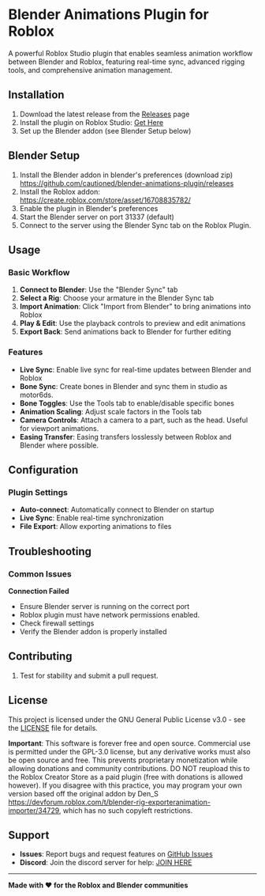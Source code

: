 # Blender Animations Plugin for Roblox

A powerful Roblox Studio plugin that enables seamless animation workflow between Blender and Roblox, featuring real-time sync, advanced rigging tools, and comprehensive animation management.

## Installation

1. Download the latest release from the [Releases](https://github.com/cautioned/blender-animations-plugin/releases) page
2. Install the plugin on Roblox Studio: [Get Here](https://create.roblox.com/store/asset/16708835782/Blender-Animations-ultimate-edition)
3. Set up the Blender addon (see Blender Setup below)

## Blender Setup

1. Install the Blender addon in blender's preferences (download zip) https://github.com/cautioned/blender-animations-plugin/releases
2. Install the Roblox addon: https://create.roblox.com/store/asset/16708835782/
2. Enable the plugin in Blender's preferences
3. Start the Blender server on port 31337 (default)
4. Connect to the server using the Blender Sync tab on the Roblox Plugin.

## Usage

### Basic Workflow

1. **Connect to Blender**: Use the "Blender Sync" tab
2. **Select a Rig**: Choose your armature in the Blender Sync tab
3. **Import Animation**: Click "Import from Blender" to bring animations into Roblox
4. **Play & Edit**: Use the playback controls to preview and edit animations
5. **Export Back**: Send animations back to Blender for further editing

### Features

- **Live Sync**: Enable live sync for real-time updates between Blender and Roblox
- **Bone Sync**: Create bones in Blender and sync them in studio as motor6ds.
- **Bone Toggles**: Use the Tools tab to enable/disable specific bones
- **Animation Scaling**: Adjust scale factors in the Tools tab
- **Camera Controls**: Attach a camera to a part, such as the head. Useful for viewport animations.
- **Easing Transfer**: Easing transfers losslessly between Roblox and Blender where possible.

## Configuration

### Plugin Settings
- **Auto-connect**: Automatically connect to Blender on startup
- **Live Sync**: Enable real-time synchronization
- **File Export**: Allow exporting animations to files

## Troubleshooting

### Common Issues

**Connection Failed**
- Ensure Blender server is running on the correct port
- Roblox plugin must have network permissions enabled.
- Check firewall settings
- Verify the Blender addon is properly installed


## Contributing

1. Test for stability and submit a pull request.

## License

This project is licensed under the GNU General Public License v3.0 - see the [LICENSE](LICENSE) file for details.

**Important**: This software is forever free and open source. Commercial use is permitted under the GPL-3.0 license, but any derivative works must also be open source and free. This prevents proprietary monetization while allowing donations and community contributions. DO NOT reupload this to the Roblox Creator Store as a paid plugin (free with donations is allowed however). If you disagree with this practice, you may program your own version based off the original addon by Den_S https://devforum.roblox.com/t/blender-rig-exporteranimation-importer/34729, which has no such copyleft restrictions.

## Support

- **Issues**: Report bugs and request features on [GitHub Issues](https://github.com/cautioned/blender-animations-plugin/issues)
- **Discord**: Join the discord server for help: [JOIN HERE](https://discord.gg/qNB3EhxYYp)

---

**Made with ❤️ for the Roblox and Blender communities**
